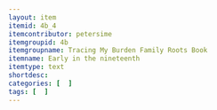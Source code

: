 ```yaml
---
layout: item
itemid: 4b_4
itemcontributor: petersime
itemgroupid: 4b
itemgroupname: Tracing My Burden Family Roots Book
itemname: Early in the nineteenth
itemtype: text
shortdesc: 
categories: [  ]
tags: [  ]
---
```







